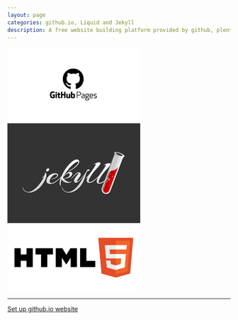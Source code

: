 ```yaml
---
layout: page
categories: github.io, Liquid and Jekyll
description: A free website building platform provided by github, plenty of developers are using it include my self. Jekyll is backend framework of this service. It's worth that gitlab also provide very similar service called gitlab page.
---
```


<!---![githubio_pic](/pictures/github-pages.jpeg)--->
<img src="/pictures/github-pages.jpeg" alt="centered image" width="300" height="auto"> <img src="/pictures/jekyll-logo.png" alt="centered image" width="300" height="auto"> <img src="/pictures/html5.png" alt="centered image" width="300" height="auto">

---

[Set up github.io website](/_posts/2023-10-16-set-up-github-page.md) 
